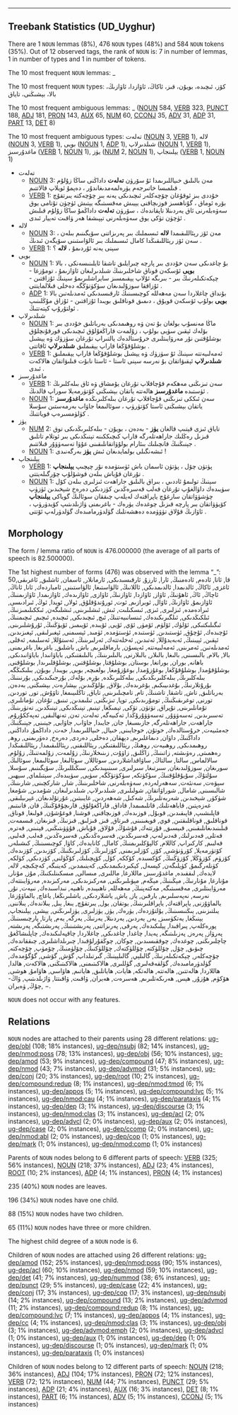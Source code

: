 

--------------------------------------------------------------------------------

## Treebank Statistics (UD_Uyghur)

There are 1 `NOUN` lemmas (8%), 476 `NOUN` types (48%) and 584 `NOUN` tokens (35%).
Out of 12 observed tags, the rank of `NOUN` is: 7 in number of lemmas, 1 in number of types and 1 in number of tokens.

The 10 most frequent `NOUN` lemmas: _

The 10 most frequent `NOUN` types:  كۆز، ئىچىدە، بويۇن، قىز، ئاكاڭ، ئاۋازدا، ئاۋازىڭ، بالا، بېشىڭنى، تاياق

The 10 most frequent ambiguous lemmas: _ ([NOUN]() 584, [VERB]() 323, [PUNCT]() 188, [ADJ]() 181, [PRON]() 143, [AUX]() 65, [NUM]() 60, [CCONJ]() 35, [ADV]() 31, [ADP]() 31, [PART]() 13, [DET]() 8)

The 10 most frequent ambiguous types:  تەلەت ([NOUN]() 3, [VERB]() 1), لالە ([NOUN]() 3, [VERB]() 1), بويى ([NOUN]() 1, [ADP]() 1), شىلدىرلاپ ([NOUN]() 1, [VERB]() 1), ماغدۇرسىز ([VERB]() 1, [NOUN]() 1), يۈز ([NUM]() 2, [NOUN]() 1), يېلىنجاپ ([VERB]() 1, [NOUN]() 1)


* تەلەت
  * [NOUN]() 3: مەن بالىلىق خىياللىرىمدا ئۇ سۆرۈن <b>تەلەت</b> داداڭنى ساڭا زۇلۇم قىلمىسا خاتىرجەم يۈرەلمەمدىغاندۇر ، دەپمۇ ئويلاپ قالاتتىم .
  * [VERB]() 1: خۇددى بىز ئوقۇغان چۆچەكلەر ئىچىدىكى يەنە بىر چۆچەكتە يىرتقۇچ بۆرە ئوماق ، گۇناھسىز قوزىچاقنى يېيىش مەقسىتىگە يېتىش ئۈچۈن تۇتامى يوق سەۋەبلەرنى ئاق يەردىنلا تاپقاندەك ، سۆرۈن <b>تەلەت</b> داداڭمۇ ساڭا زۇلۇم قىلىش ئۈچۈن تۈكى يوق سەۋەبلەرنى تېپىشقا ھەر ۋاقىت تەييار ئىدى .
* لالە
  * [NOUN]() 3: مەن ئۆز رېئاللىقىمدا <b>لالە</b> ئىسىملىك بىر پەرىزاتنى سۆيگىنىم بىلەن ، سەن ئۆز رېئاللىقىڭدا كامال ئىسىملىك بىر ئالۋاستىنى سۆيگەن ئىدىڭ .
  * [VERB]() 1: سېنى يەنە ئۇردىمۇ ، <b>لالە</b> ؟
* بويى
  * [NOUN]() 1: بۇ چاغدىكى سەن خۇددى بىر پارچە چىرايلىق تاشقا ئايلىنىسەنكى ، بالا <b>بويى</b> ئۆسكەن قوناق شاخلىرىنىڭ شىلدىرلىغان ئاۋازىمۇ ، تومۇزغا - چېكەتكىلەرنىڭ بىر - بىرىگە ئۇلاپ يېقىمسىز سايراشلىرىمۇ سېنىڭ ئۇزاقتىن - ئۇزاققا سوزۇلىدىغان سۈكۈتۈڭگە دەخلى قىلالمايتتى .
  * [ADP]() 1: بۇنداق چاغلاردا سەن مەھەللە كوچىسىنىڭ ئارقىسىدىكى ئەمدىلەتىن بالا <b>بويى</b> بولۇپ ئۆسكەن قويۇق ، دىمىق قوناقلىق بويىدا ئۇزاقتىن - ئۇزاق مۇڭلىنىپ ئولتۇرۇپ كېتەتتىڭ .
* شىلدىرلاپ
  * [NOUN]() 1: ماڭا مەنسۇپ بولغان بۇ تەن ۋە روھىمدىكى بەرباتلىق خۇددى بىر بۆلەك ئېقىن سۈيى بولۇپ ، زۇلمەت قاراڭغۇلۇق ئىچىدىكى قورقۇنچلۇق بوشلۇقتىن نۇر مەرۋايىتلىرى خرۇستالدەك يالتىراپ تۇرغان سۈزۈك ۋە يېشىل بوشلۇقۇڭغا قاراپ يېقىملىق <b>شىلدىرلاپ</b> ئاقاتتى .
  * [VERB]() 1: ئەمەلىيەتتە سېنىڭ ئۇ سۈزۈك ۋە يېشىل بوشلۇقۇڭغا قاراپ يېقىملىق <b>شىلدىرلاپ</b> ئېقىۋاتقان بۇ نەرسە سېنى ئاستا - ئاستا نابۇت قىلىۋاتقان ھالاكەت ئىدى .
* ماغدۇرسىز
  * [VERB]() 1: سەن تىزىڭنى مەھكەم قۇچاقلاپ تۇرغان يۇمشاق ۋە ئاق بىلەكلىرىڭ ئۈستىدە <b>ماغدۇرسىز</b> ھالەتتە ياتقان بېشىڭنى كۆتۈرمەيلا سوراپ قالدىڭ .
  * [NOUN]() 1: سەن ئىككى تىزىڭنى قۇچاقلاپ تۇرغان بىلەكلىرىڭدە <b>ماغدۇرسىز</b> ياتقان بېشىڭنى ئاستا كۆتۈرۈپ ، سوئالىمغا جاۋاب بەرمەستىن سۇسلا كۈلۈمسىرەپ قوياتتىڭ .
* يۈز
  * [NUM]() 2: تاياق ئىزى قېتىپ قالغان <b>يۈز</b> - بەدەن ، بويۇن - بىلەكلىرىڭدىكى توق قىزىل رەڭلىك جاراھەتلەرگە قاراپ كىچىككىنە تېنىڭدىكى بىر ئوتلام تاتلىق جېنىڭنىڭ قانچىلىك بىئارام بولۇۋاتقانلىقىنى غۇۋا تەسەۋۋۇر قىلاتتىم .
  * [NOUN]() 1: ئىشەنگىلى بولمايدىغان ئىش <b>يۈز</b> بەرگەنىدى !
* يېلىنجاپ
  * [VERB]() 1: پۈتۈن چۆل ، پۈتۈن ئاسمان باش ئۈستۈمدە نۇر چېچىپ <b>يېلىنجاپ</b> تۇرغان قۇياش بىلەن قوشۇلۇپ چۆرگىلەيتتى .
  * [NOUN]() 1: سېنىڭ تولىمۇ ئاددىي ، بىراق بالىلىق جاراھەت ئىزلىرى بىلەن كۆل سۈيىدەك داۋالغۇپ تۇرغان قەلب قەسرەڭدىن كۈزدىكى دەرەخ شېخىدىن ئۈزۈپ چۈشۈۋاتقان سارغۇچ ياپراقتەك لەيلەپ چىققان سوئالىڭ گوياكى <b>يېلىنجاپ</b> كۆيۈۋاتقان بىر پارچە قىزىل چوغدەك يۈرەك - باغرىمنى ۋاژىلدىتىپ كۆيدۈرۈپ ، ئاۋازىڭ قۇلاق تۈۋۈمدە دەھشەتلىك گۈلدۈرمامىدەك گۈلدۈرلەپ ئۆتتى .

## Morphology

The form / lemma ratio of `NOUN` is 476.000000 (the average of all parts of speech is 82.500000).

The 1st highest number of forms (476) was observed with the lemma “_”: 50قا, ئاتا, ئادەم, ئادەمنىڭ, ئارا, ئارزۇ, ئارقىسىدىكى, ئارمانلار, ئاسمان, ئاشلىق, ئاغرىقى, ئاغزى, ئاكاڭ, ئالدىمدا, ئالدىمدىكى, ئاللانىڭ, ئالۋاستىغا, ئالۋاستىنى, ئامباردەك, ئانا, ئاناڭ, ئاچاڭ, ئاڭ, ئاھۇنىڭ, ئاۋاز, ئاۋازدا, ئاۋازنىڭ, ئاۋازى, ئاۋازىدەك, ئاۋازىمدا, ئاۋازىمنىڭ, ئاۋازىمۇ, ئاۋازىڭ, ئاۋال, ئوبرازىم, ئوت, ئورۇندۇقلۇق, ئولار, ئويدا, ئوڭ, ئىرادىسى, ئىرادەمدە, ئىزلىرى, ئىزى, ئىسكىلىت, ئىش, ئىشلىرىنى, ئىشلىگەن, ئىككىلىمىزنىڭ, ئىلكىڭدىكى, ئىلگىرىكىدەك, ئىنسانىيەتنىڭ, ئىچ, ئىچىدىكى, ئىچىدە, ئىچىم, ئىچىمنىڭ, ئىگىلىكتىكى, ئۆلۈك, ئۆلۈم, ئۆمۈر, ئۆي, ئۆيى, ئۆيىدە, ئۆيىمىز, ئۆيۈڭنىڭ, ئۇرۇشلىرىنى, ئۇچىدەك, ئۇچۇق, ئۈستىدىن, ئۈستىدە, ئۈستۈمدە, ئۈمىد, ئېسىمنى, ئېغىرلىقى, ئېغىزىدىن, ئېقىن, ئېيىنىڭ, ئەبەيدۇللا, ئەتىدىن, ئەخلەتتەك, ئەرلىرىنىڭ, ئەستۇللا, ئەسلىمە, ئەقلى, ئەمدىلەتىن, ئەمرىنى, ئەمەلىيەتتە, ئەپسۇن, بارماقلىرىم, باش, باشلىق, باغرىغا, باغرىمنى, بالا, بالام, بالىسىنى, بالىغا, بالىلار, بالىلارنى, بالىلىرىنىڭ, بالىلىقتىكى, باياۋانىدا, باياۋانىدىكى, باھانە, بوران, بورانغا, بوستان, بوشلۇقتا, بوشلۇقتىن, بوشلۇقلىرىدا, بوشلۇقنى, بوشلۇقۇمدا, بوشلۇقۇڭغا, بوغۇزۇمدا, بوغۇزۇمغا, بولغىچە, بويى, بويىدا, بويۇن, بىلىكىڭگە, بىلەكلىرىڭ, بىلەكلىرىڭدىكى, بىلەكلىرىڭدە, بۆرە, بۆلەك, بۇرجىكىدىكى, بۇرنىنىڭ, بۇرۇتلارنىڭ, بۇغدىيىكىم, بۇغرىدەك, بۇلاق, بۇلۇڭىدىن, بېشارەت, بېشىڭنى, بەدەن, بەرباتلىق, تاش, تاشقا, تاشنىڭ, تام, تامچىلىرىنى, تاياق, تاڭلىيىمغا, تاۋۇش, تور, توردىن, تورنى, توغرىقىڭنىڭ, تومۇرىدىكى, توپا, تىزىڭنى, تىلىمدىن, تىنىق, تۇغان, تۇمانلىرى, تۇمانلىرىنى, تۇپراق, تۈتۈن, تۈكى, تېمىڭغا, تېنىم, تېنىڭدىكى, تېنىڭدىن, تەتۈرىنىڭ, تەسىرىدىن, تەسەۋۋۇر, تەسەۋۋۇرۇڭدا, تەكىيەگە, تەلەت, تەن, تەنھالىقى, تەپەككۇرۇم, جاراھەت, جاراھەتلەرگە, جازىسىغا, جان, جايىدا, جاۋاب, جاۋابى, جېنىنى, جېنىڭنىڭ, جەمئىيەت, خرۇستالدەك, خوتۇن, خوجايىنى, خىيال, خىياللىرىمدا, خەت, داداڭمۇ, داداڭنى, داداڭنىڭ, داۋان, دىماغلىرىم, دېھقان, دەخلى, دەردى, دەرەخ, دەۋرىمنى, روھ, روھىمدىكى, روھىيەت, روھىڭ, رېئاللىقتىكى, رېئاللىقنى, رېئاللىقىمدا, رېئاللىقىڭدا, رەھمىتى, رەۋىشتە, زاتىنىڭ, زاڭلىق, زاۋۇت, زىنىخلارنىڭ, زۇلمەت, زۇلمەتنىڭ, زۇلۇم, سالالماس, سالتا, سالتاڭ, ساۋاقداشلاردىن, سوئاللار, سوئالىغا, سوئالىمغا, سوئالىڭ, سورىغان, سوزۇلىدىغان, سىرتىغا, سىرلىرى, سىنىپىدىكى, سىڭىللىرىڭ, سۆيگىنىم, سۇسلا, سۇلتۇڭ, سۇيۇقلۇقنىڭ, سۈكۈتكە, سۈكۈتۈڭگە, سۈيى, سۈيىدەك, سېتىلماي, سېھىر, سېۋەت, سەنئەت, سەھەرلەردە, سەۋەبلەرنى, شاخلىرىنىڭ, شار, شاركچىنى, شارىنىڭ, شالىسىنى, شامال, شوراۋاتقان, شولىلىرى, شىلدىرلاپ, شىلدىرلىغان, شۇمدىن, شۇمغا, شۈكۈر, شېخىدىن, شەربەتلىرىڭ, شەكىل, شەھەردىن, غايىبتىن, غۇرتۇلدىغان, غېرىبلىقى, غەزەپتىن, قاباھەتلىك, قاتلىمىمدا, قاداق, قاراڭغۇلۇق, قارىچۇقۇڭنىڭ, قان, قانىتىم, قاپلىشىپ, قاپىقىدىن, قوبۇل, قوزىدەك, قوزىچاقنى, قوشنا, قوغۇشۇن, قولىغا, قوناق, قوناقلىق, قوناقلىقتىن, قوي, قويغىنىنى, قىرتاق, قىز, قىزلىق, قىزنىڭ, قىزىغان, قىسمەت, قىلىنىدىغانلىقىنى, قىيسىق, قۇرتتەك, قۇشۇڭ, قۇلاق, قۇياش, قۇۋۋىتىڭنى, قېنىنى, قەترە, قەتلى, قەدىرلىك, قەدىرلەپ, قەسرىڭدىن, قەسرەڭدىكى, قەسرەڭدىن, قەلب, قەلبى, قەلبىم, كاركىراپ, كاللام, كالپۇكلىرىمنىڭ, كامال, كانايدەك, كاۋا, كوچىسىنىڭ, كىشىلەر, كۆتۈرمەيلا, كۆرۈنۈشى, كۆز, كۆزلىرىمنى, كۆزلىرىڭ, كۆزلىرىڭنىڭ, كۆزىدىن, كۆزىدەك, كۆزۈم, كۆزۈڭلا, كۆزۈڭنىڭ, كۆكسىدە, كۆككە, كۆل, كۆپچىلىك, كۆڭۈلنى, كۈزدىكى, كۈلكە, كۈنلەرگىمۇ, كۈيلىگەن, كېسەل, كېكىردىكىمدىكى, كەينىمدىن, كەينىگە, كەچكىچە, لالە, لايدەك, لىققىدە, ماغدۇرسىز, ماللارغا, ماللىرى, مىسالى, مىسكىنلىكنىڭ, مۇز, مۇنار, مۇنارغا, مۇنارنىڭ, مېڭىنىڭ, مېڭەم, مېۋىلىرىڭنى, مەركىزىدىكى, مەركىزىدە, مەرۋايىتتەك, مەرۋايىتلىرى, مەقسىتىگە, مەكتەپنىڭ, مەھەللە, ناھىيىدە, ناھىيە, نىداسىدەك, نىيەت, نۇر, نەرسە, نەپەسلىرىم, يارقىن, ياز, ياش, ياشلاردىكى, ياشلىرىڭغا, ياغاچ, يالماۋۇزغا, يالماۋۇزنى, ياپراقتەك, ياپراقلىرىنىڭ, يوتقان, يول, يىرتقۇچ, يىغا, يىل, يىلاندەك, يىلاننى, يىلتىزىنى, يىڭنىسىنىڭ, يۇلتۇزدەك, يۈرەك, يۈز, يۈزلىرى, يۈزلىرىڭنى, يېشى, يېلىنجاپ, يېنىڭغا, يەتكۈسىز, يەر, يەردىن, يەردىنلا, يەرنىڭ, يەرگە, يەم, پارتا, پارچىسىنىڭ, پورەكلەپ, پىراقىدا, پېلىكىدەك, پەرقى, پەرىزاتنى, پەرىشتىنىڭ, پەرىشتىگە, پەرىشتە, پەرۋاز, پەرەز, پەزىلىتىگە, پەيدا, چاغدا, چاغدىكى, چاغلاردا, چاقپەلىكىدەك, چاپلىشاڭغۇ, چاچلىرىڭنى, چوغدەك, چوققىسىدىن, چوكان, چوڭقۇرلۇقىدا, چىرىلداشلىرى, چىققاندەك, چىۋىق, چۆل, چۆللۈكتە, چۆللۈكتەك, چۆللۈكنىڭ, چۆلۈمنىڭ, چۆمۈپ, چۆچەكتە, چۆچەكلەر, چېكەتكىلەرنىڭ, گالىلېي, گالىلېينىڭ, گىرتىلداپ, گۆش, گۆشى, گۇگۇمدەك, گۈلدۈرمامىدەك, گۈلقەقەلىرى, گۈللىرى, ھالاكىتىمنى, ھالاكىتىڭنى, ھالاكەت, ھالدا, ھاللاردا, ھالەتتىن, ھالەتتە, ھالەتكە, ھايات, ھاياتلىق, ھاياتىم, ھاۋاسى, ھاۋامۇ, ھوشى, ھۆكۈم, ھۇزۇر, ھېس, ھەرىكەتلىرىم, ھەسرەت, ھەيران, ۋاقىت, ۋاقىتتا, ۋاژىلدىتىپ, ۋاڭ-چۇڭ, ۋەيران, −.

`NOUN` does not occur with any features.


## Relations

`NOUN` nodes are attached to their parents using 28 different relations: [ug-dep/obl]() (108; 18% instances), [ug-dep/nsubj]() (82; 14% instances), [ug-dep/nmod:poss]() (78; 13% instances), [ug-dep/obj]() (56; 10% instances), [ug-dep/amod]() (53; 9% instances), [ug-dep/compound]() (47; 8% instances), [ug-dep/nmod]() (43; 7% instances), [ug-dep/advmod]() (31; 5% instances), [ug-dep/conj]() (20; 3% instances), [ug-dep/root]() (10; 2% instances), [ug-dep/compound:redup]() (8; 1% instances), [ug-dep/nmod:tmod]() (6; 1% instances), [ug-dep/appos]() (5; 1% instances), [ug-dep/compound:lvc]() (5; 1% instances), [ug-dep/nmod:cau]() (4; 1% instances), [ug-dep/parataxis]() (4; 1% instances), [ug-dep/dep]() (3; 1% instances), [ug-dep/discourse]() (3; 1% instances), [ug-dep/nmod:clas]() (3; 1% instances), [ug-dep/acl]() (2; 0% instances), [ug-dep/advcl]() (2; 0% instances), [ug-dep/aux]() (2; 0% instances), [ug-dep/case]() (2; 0% instances), [ug-dep/ccomp]() (2; 0% instances), [ug-dep/nmod:abl]() (2; 0% instances), [ug-dep/cop]() (1; 0% instances), [ug-dep/mark]() (1; 0% instances), [ug-dep/nmod:comp]() (1; 0% instances)

Parents of `NOUN` nodes belong to 6 different parts of speech: [VERB]() (325; 56% instances), [NOUN]() (218; 37% instances), [ADJ]() (23; 4% instances), [ROOT]() (10; 2% instances), [ADP]() (4; 1% instances), [PRON]() (4; 1% instances)

235 (40%) `NOUN` nodes are leaves.

196 (34%) `NOUN` nodes have one child.

88 (15%) `NOUN` nodes have two children.

65 (11%) `NOUN` nodes have three or more children.

The highest child degree of a `NOUN` node is 6.

Children of `NOUN` nodes are attached using 26 different relations: [ug-dep/amod]() (152; 25% instances), [ug-dep/nmod:poss]() (90; 15% instances), [ug-dep/acl]() (60; 10% instances), [ug-dep/nmod]() (59; 10% instances), [ug-dep/det]() (41; 7% instances), [ug-dep/nummod]() (38; 6% instances), [ug-dep/punct]() (29; 5% instances), [ug-dep/case]() (22; 4% instances), [ug-dep/conj]() (17; 3% instances), [ug-dep/cop]() (17; 3% instances), [ug-dep/nsubj]() (14; 2% instances), [ug-dep/compound]() (13; 2% instances), [ug-dep/advmod]() (11; 2% instances), [ug-dep/compound:redup]() (8; 1% instances), [ug-dep/compound:lvc]() (7; 1% instances), [ug-dep/appos]() (4; 1% instances), [ug-dep/cc]() (4; 1% instances), [ug-dep/nmod:clas]() (3; 1% instances), [ug-dep/obj]() (3; 1% instances), [ug-dep/advmod:emph]() (2; 0% instances), [ug-dep/advcl]() (1; 0% instances), [ug-dep/aux]() (1; 0% instances), [ug-dep/dep]() (1; 0% instances), [ug-dep/discourse]() (1; 0% instances), [ug-dep/mark]() (1; 0% instances), [ug-dep/parataxis]() (1; 0% instances)

Children of `NOUN` nodes belong to 12 different parts of speech: [NOUN]() (218; 36% instances), [ADJ]() (104; 17% instances), [PRON]() (72; 12% instances), [VERB]() (72; 12% instances), [NUM]() (44; 7% instances), [PUNCT]() (29; 5% instances), [ADP]() (21; 4% instances), [AUX]() (16; 3% instances), [DET]() (8; 1% instances), [PART]() (6; 1% instances), [ADV]() (5; 1% instances), [CCONJ]() (5; 1% instances)

